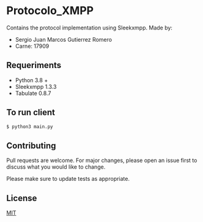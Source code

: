 # Protocolo_XMPP
Contains the protocol implementation using Sleekxmpp.
Made by:
- Sergio Juan Marcos Gutierrez Romero
- Carne: 17909

## Requeriments 
- Python 3.8 +
- Sleekxmpp 1.3.3
- Tabulate 0.8.7

## To run client
```bash
$ python3 main.py
```
## Contributing
Pull requests are welcome. For major changes, please open an issue first to discuss what you would like to change.

Please make sure to update tests as appropriate.

## License
[MIT](https://choosealicense.com/licenses/mit/)

